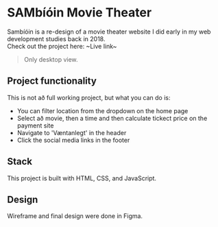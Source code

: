 # SAMbíóin Movie Theater
Sambíóin is a re-design of a movie theater website I did early in my web development studies back in 2018.<br>
Check out the project here: ~Live link~
> Only desktop view.

## Project functionality
This is not að full working project, but what you can do is:
  * You can filter location from the dropdown on the home page
  * Select að movie, then a time and then calculate tickect price on the payment site
  * Navigate to 'Væntanlegt' in the header
  * Click the social media links in the footer


## Stack
This project is built with HTML, CSS, and JavaScript.

## Design
Wireframe and final design were done in Figma.
